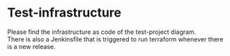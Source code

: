 # Test-infrastructure

Please find the infrastructure as code of the test-project diagram.  
There is also a Jenkinsfile that is triggered to run terraform whenever there is a new release. 

